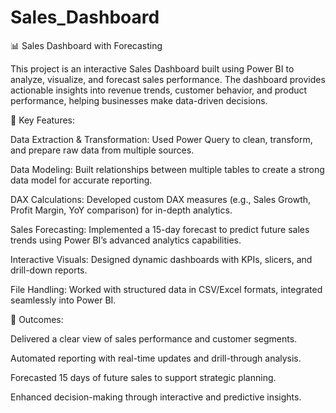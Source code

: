 # Sales_Dashboard
📊 Sales Dashboard with Forecasting

This project is an interactive Sales Dashboard built using Power BI to analyze, visualize, and forecast sales performance. The dashboard provides actionable insights into revenue trends, customer behavior, and product performance, helping businesses make data-driven decisions.

🔑 Key Features:

Data Extraction & Transformation: Used Power Query to clean, transform, and prepare raw data from multiple sources.

Data Modeling: Built relationships between multiple tables to create a strong data model for accurate reporting.

DAX Calculations: Developed custom DAX measures (e.g., Sales Growth, Profit Margin, YoY comparison) for in-depth analytics.

Sales Forecasting: Implemented a 15-day forecast to predict future sales trends using Power BI’s advanced analytics capabilities.

Interactive Visuals: Designed dynamic dashboards with KPIs, slicers, and drill-down reports.

File Handling: Worked with structured data in CSV/Excel formats, integrated seamlessly into Power BI.

🚀 Outcomes:

Delivered a clear view of sales performance and customer segments.

Automated reporting with real-time updates and drill-through analysis.

Forecasted 15 days of future sales to support strategic planning.

Enhanced decision-making through interactive and predictive insights.
